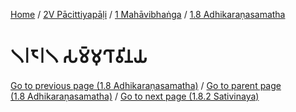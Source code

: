 
[Home](/) / [2V Pācittiyapāḷi](../...md) / [1 Mahāvibhaṅga](...md) / [1.8 Adhikaraṇasamatha](../2V/1/1.8.md)

# 𑁧𑁇𑁮𑁇𑁧 𑀲𑀫𑁆𑀫𑀼𑀔𑀸𑀯𑀺𑀦𑀬

[Go to previous page (1.8 Adhikaraṇasamatha)](../2V/1/1.8.md) / [Go to parent page (1.8 Adhikaraṇasamatha)](../2V/1/1.8.md) / [Go to next page (1.8.2 Sativinaya)](1.8.2.md)


